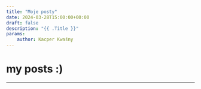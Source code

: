 ```yaml
---
title: "Moje posty"
date: 2024-03-28T15:00:00+00:00
draft: false
description: "{{ .Title }}"
params:
    author: Kacper Kwaśny
---
```


# my posts :)

---

